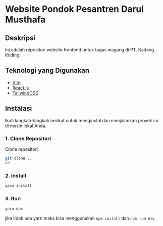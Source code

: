 # Website Pondok Pesantren Darul Musthafa

## Deskripsi
Ini adalah repositori website frontend untuk tugas magang di PT. Kadang Koding.

## Teknologi yang Digunakan
- [Vite](https://vitejs.dev/)
- [React.js](https://reactjs.org/)
- [TailwindCSS](https://tailwindcss.com/)

## Instalasi
Ikuti langkah-langkah berikut untuk menginstal dan menjalankan proyek ini di mesin lokal Anda.

### 1. Clone Repositori
Clone repositori 
```bash
git clone ...
cd ..
```

### 2. install 
```bash
yarn install
```

### 3. Run
```bash
yarn dev
```

jika tidak ada yarn maka bisa menggunakan `npm install` dan `npm run dev` 
